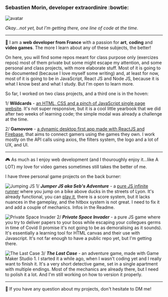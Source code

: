 ### Sebastien Morin, developer extraordinire :bowtie:

![avatar](https://i.imgur.com/HU3BtN7.jpg)

*Okay...not yet, but I'm getting there, one line of code at the time.*

---

🌱 I am a **web developer from France** with a passion for **art**, **coding** and **video games**. The more I learn about any of these subjects, the better!

On here, you will find some repos meant for class purpose only (exercizes repos) most of them private but some might escape my attention, and some personal and class projects, with more elaborate stuff. 
Most of it is going to be documented (because I love myself some writing) and, at least for now, most of it is going to be in JavaScript, React JS and Node JS, because it is what I know best and what I study. But I'm open to learn more.

So far, I worked on two class projects, and a third one is in the hoven:

1/ **Wildcards** - [an HTML, CSS and a pinch of JavaScript single page website](https://wildcodeschool.github.io/Lyon-js-202005-project-Trombino/). It's not super responsive, but it is a cool little yearbook that we did after two weeks of learning code; the simple modal was already a challenge at the time.

2/ **Gamovore** - [a dynamic desktop first app made with ReactJS and Firebase](https://gamovore.netlify.app/), that aims to connect gamers using the games they own. I work mostly on the API calls using axios, the filters system, the logo and a lot of UX, and UI.

---

:video_game: As much as I enjoy web development (and I thouroughly enjoy it...like A LOT) my love for video games sometimes still takes the better of me.

I have three personal game projects on the back burner:

![Jumping JS](https://i.imgur.com/GP8HGm8.gif)
1/ ***Jumper JS aka Seb's Adventure*** - a [pure JS infinite runner](https://github.com/Seblecaribou/Jumping-JS) where you jump on a bike above ducks in the streets of Lyon. It's already functional, you can [play it](https://seblecaribou.github.io/Jumping-JS/), there is a score system, but it lacks nuances in the gameplay, and the hitbox system is not great. I need to fix it and add a couple of mechanics. Infos in the Readme.

![Private Space Invader](https://i.imgur.com/CWkMvNU.gif)
2/ ***Private Space Invader*** - a pure JS game where you try to deliver papers to your boss while escaping your collegues germs in time of Covid (I promise it's not going to be as demoralising as it sounds). It's essentially a learning tool for HTML canvas and their use with Javascript. It's not far enough to have a public repo yet, but I'm getting there.

![The Last Case](https://i.imgur.com/pjWP2EY.gif)
3/ ***The Last Case*** - an adventure game, made with Game Maker Studio 1. I started it a while ago, when I wasn't coding yet and I really want to finish it. It's a very short detective game, set in a single apartment with multiple endings. Most of the mechanics are already there, but I need to polish it a lot. And I'm still working on how to version it properly.

---

:speech_balloon: If you have any question about my projects, don't hesitate to DM me!


